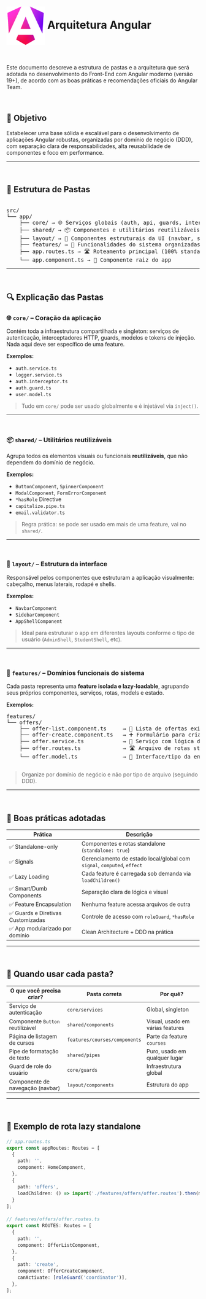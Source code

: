 
# <img src="https://raw.githubusercontent.com/devicons/devicon/master/icons/angular/angular-original.svg" width=100 align="center" width="100%"/>  Arquitetura Angular

<br/>

Este documento descreve a estrutura de pastas e a arquitetura que será adotada no desenvolvimento do Front-End com Angular moderno (versão 19+), de acordo com as boas práticas e recomendações oficiais do Angular Team.

<br/>

## 🎯 Objetivo

Estabelecer uma base sólida e escalável para o desenvolvimento de aplicações Angular robustas, organizadas por domínio de negócio (DDD), com separação clara de responsabilidades, alta reusabilidade de componentes e foco em performance.

---
<br/>

## 📐 Estrutura de Pastas

<pre>

src/
└── app/
    ├── core/ → 🌐 Serviços globais (auth, api, guards, interceptors)
    ├── shared/ → 📦 Componentes e utilitários reutilizáveis
    ├── layout/ → 🧱 Componentes estruturais da UI (navbar, shell)
    ├── features/ → 🎯 Funcionalidades do sistema organizadas por domínio
    ├── app.routes.ts → 🛣️ Roteamento principal (100% standalone + lazy)
    └── app.component.ts → 🧠 Componente raiz do app
</pre>

---
<br/>

## 🔍 Explicação das Pastas

### 🌐 `core/` – Coração da aplicação

Contém toda a infraestrutura compartilhada e singleton: serviços de autenticação, interceptadores HTTP, guards, modelos e tokens de injeção. Nada aqui deve ser específico de uma feature.

**Exemplos:**

- `auth.service.ts`
- `logger.service.ts`
- `auth.interceptor.ts`
- `auth.guard.ts`
- `user.model.ts`

> Tudo em `core/` pode ser usado globalmente e é injetável via `inject()`.

---
<br/>

### 📦 `shared/` – Utilitários reutilizáveis
Agrupa todos os elementos visuais ou funcionais **reutilizáveis**, que não dependem do domínio de negócio.

**Exemplos:**

- `ButtonComponent`, `SpinnerComponent`
- `ModalComponent`, `FormErrorComponent`
- `*hasRole` Directive
- `capitalize.pipe.ts`
- `email.validator.ts`

> Regra prática: se pode ser usado em mais de uma feature, vai no `shared/`.

---
<br/>

### 🧱 `layout/` – Estrutura da interface

Responsável pelos componentes que estruturam a aplicação visualmente: cabeçalho, menus laterais, rodapé e shells.

**Exemplos:**

- `NavbarComponent`
- `SidebarComponent`
- `AppShellComponent`

> Ideal para estruturar o app em diferentes layouts conforme o tipo de usuário (`AdminShell`, `StudentShell`, etc).

---
<br/>

### 🎯 `features/` – Domínios funcionais do sistema

Cada pasta representa uma **feature isolada e lazy-loadable**, agrupando seus próprios componentes, serviços, rotas, models e estado.

**Exemplos:**  
<pre>
features/
└── offers/  
    ├── offer-list.component.ts     → 📄 Lista de ofertas exibidas ao usuário  
    ├── offer-create.component.ts   → ➕ Formulário para criação de novas ofertas  
    ├── offer.service.ts            → 🔧 Serviço com lógica de acesso à API de ofertas  
    ├── offer.routes.ts             → 🛣️ Arquivo de rotas standalone da feature  
    └── offer.model.ts              → 🧾 Interface/tipo da entidade "Offer"

</pre>

> Organize por domínio de negócio e não por tipo de arquivo (seguindo DDD).

---
<br/>

## 🧠 Boas práticas adotadas

| Prática | Descrição |
|--------|-----------|
| ✅ Standalone-only | Componentes e rotas standalone (`standalone: true`) |
| ✅ Signals | Gerenciamento de estado local/global com `signal`, `computed`, `effect` |
| ✅ Lazy Loading | Cada feature é carregada sob demanda via `loadChildren()` |
| ✅ Smart/Dumb Components | Separação clara de lógica e visual |
| ✅ Feature Encapsulation | Nenhuma feature acessa arquivos de outra |
| ✅ Guards e Diretivas Customizadas | Controle de acesso com `roleGuard`, `*hasRole` |
| ✅ App modularizado por domínio | Clean Architecture + DDD na prática |

---
<br/>

## 📌 Quando usar cada pasta?

| O que você precisa criar? | Pasta correta | Por quê? |
|---------------------------|---------------|----------|
| Serviço de autenticação | `core/services` | Global, singleton |
| Componente `Button` reutilizável | `shared/components` | Visual, usado em várias features |
| Página de listagem de cursos | `features/courses/components` | Parte da feature `courses` |
| Pipe de formatação de texto | `shared/pipes` | Puro, usado em qualquer lugar |
| Guard de role do usuário | `core/guards` | Infraestrutura global |
| Componente de navegação (navbar) | `layout/components` | Estrutura do app |

---
<br/>

## 📄 Exemplo de rota lazy standalone

```ts
// app.routes.ts
export const appRoutes: Routes = [
  {
    path: '',
    component: HomeComponent,
  },
  {
    path: 'offers',
    loadChildren: () => import('./features/offers/offer.routes').then(m => m.ROUTES),
  }
];

// features/offers/offer.routes.ts
export const ROUTES: Routes = [
  {
    path: '',
    component: OfferListComponent,
  },
  {
    path: 'create',
    component: OfferCreateComponent,
    canActivate: [roleGuard('coordinator')],
  },
];
